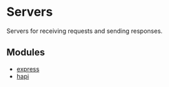 # Servers

Servers for receiving requests and sending responses.

## Modules

* [express](https://github.com/expressjs/express)
* [hapi](https://github.com/hapijs/hapi)
